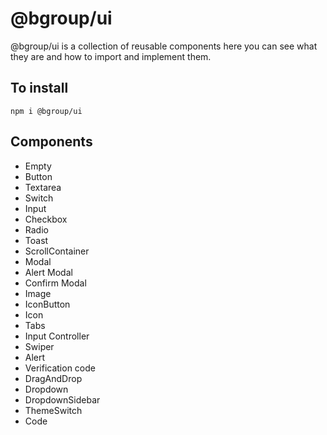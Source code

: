# @bgroup/ui

@bgroup/ui is a collection of reusable components here you can see what they are and how to import and implement them.

## To install

`npm i @bgroup/ui`

## Components

- Empty
- Button
- Textarea
- Switch
- Input
- Checkbox
- Radio
- Toast
- ScrollContainer
- Modal
- Alert Modal
- Confirm Modal
- Image
- IconButton
- Icon
- Tabs
- Input Controller
- Swiper
- Alert
- Verification code
- DragAndDrop
- Dropdown
- DropdownSidebar
- ThemeSwitch
- Code
